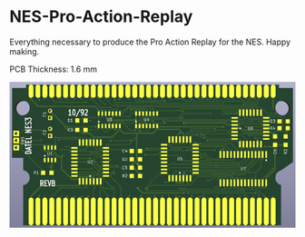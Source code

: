 # NES-Pro-Action-Replay
Everything necessary to produce the Pro Action Replay for the NES. Happy making.

PCB Thickness: 1.6 mm

![image](https://github.com/RWeick/NES-Pro-Action-Replay/blob/main/NES3.png)
